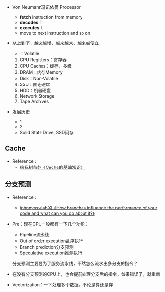 + Von Neumann冯诺依曼 Processor
	+ **fetch** instruction from memory
	+ **decodes** it
	+ **executes** it
	+ move to next instruction
	and so on

+ 从上到下，越来越慢、越来越大、越来越便宜
	+ ：Volatile
	1. CPU Registers：寄存器
	2. CPU Caches：缓存，多级
	3. DRAM：内存Memory
	+ Disk：Non-Volatile
	4. SSD：固态硬盘
	5. HDD：机器硬盘
	6. Network Storage
	7. Tape Archives

+ 发展历史
	+ 1
	+ 2
	+ Solid State Drive, SSD闪存

## Cache

+ Reference：
	+ [给我树苗的《Cache的基础知识》](https://zhuanlan.zhihu.com/p/632189718)

## 分支预测

+ Reference：
	+ [johnnysswlab的《How branches influence the performance of your code and what can you do about it?》](https://johnnysswlab.com/how-branches-influence-the-performance-of-your-code-and-what-can-you-do-about-it/)

+ Pre：现在CPU一般都有一下几个功能：
	+ Pipeline流水线
	+ Out of order execution乱序执行
	+ Branch prediction分支预测
	+ Speculative execution推测执行

	分支预测主要是为了服务流水线，不然怎么流水出多分支的指令？

+ 在没有分支预测的CPU上，也会提前处理分支后的指令，如果错误了，就重新

+ Vectorization：一下处理多个数据。不论是算还是存
